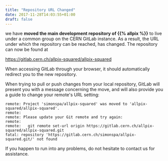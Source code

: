 ```yaml
---
title: "Repository URL Changed"
date: 2017-11-28T14:03:55+01:00
draft: false
---
```


we have **moved the main development repository of {{% allpix %}}** to live under a common group on the CERN GitLab instance. As a result, the URL under which the repository can be reached, has changed. The repository can now be found at

 https://gitlab.cern.ch/allpix-squared/allpix-squared
<!--more-->

When accessing GitLab through your browser, it should automatically redirect you to the new repository.

When trying to pull or push changes from your local repository, GitLab will present you with a message concerning the move, and will also provide you a guide to change your remote's URL setting:

```shell
remote: Project 'simonspa/allpix-squared' was moved to 'allpix-squared/allpix-squared'.
remote:
remote: Please update your Git remote and try again:
remote:
remote:   git remote set-url origin https://gitlab.cern.ch/allpix-squared/allpix-squared.git
fatal: repository 'https://gitlab.cern.ch/simonspa/allpix-squared.git/' not found
```

If you happen to run into any problems, do not hesitate to contact us for assistance.
